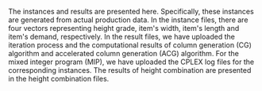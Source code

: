 The instances and results are presented here.
Specifically, these instances are generated from actual production data.
In the instance files, there are four vectors representing height grade, item's width, item's length and item's demand, respectively.
In the result files, we have uploaded the iteration process and the computational results of column generation (CG) algorithm and accelerated column generation (ACG) algorithm.
For the mixed integer program (MIP), we have uploaded the CPLEX log files for the corresponding instances.
The results of height combination are presented in the height combination files.
